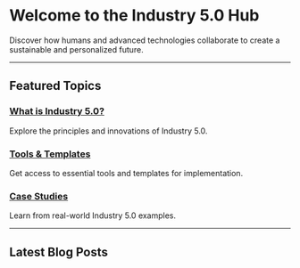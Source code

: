 <!-- Industry 5.0 Hub Homepage -->

# Welcome to the Industry 5.0 Hub

Discover how humans and advanced technologies collaborate to create a sustainable and personalized future.

---

## Featured Topics

### [What is Industry 5.0?](/categories/what-is-industry5)
Explore the principles and innovations of Industry 5.0.

### [Tools & Templates](/resources/tools)
Get access to essential tools and templates for implementation.

### [Case Studies](/categories/case-studies)
Learn from real-world Industry 5.0 examples.

---

## Latest Blog Posts
<div id="latest-blogs"></div>

<script>
  if (typeof window !== 'undefined') {
    const blogs = [
      { title: "How AI is Shaping Industry 5.0", url: "/blog/ai-industry5", date: "2025-01-24" },
      { title: "Human-Centric Design in the Future of Manufacturing", url: "/blog/human-centric-design", date: "2025-01-23" },
      { title: "The Role of Cobots in Industry 5.0", url: "/blog/cobots", date: "2025-01-22" },
    ];

    // Sort blogs by date (most recent first)
    blogs.sort((a, b) => new Date(b.date) - new Date(a.date));

    // Render blogs in the desired format
    const latestBlogsContainer = document.getElementById("latest-blogs");
    blogs.forEach(blog => {
      const blogItem = document.createElement("div");
      blogItem.textContent = `[${blog.title}](${blog.url})`;
      blogItem.style.marginBottom = "8px"; // Optional: Add spacing between items
      latestBlogsContainer.appendChild(blogItem);
    });
  }
</script>
